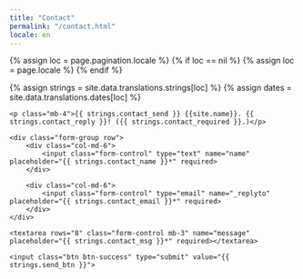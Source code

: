 ```yaml
---
title: "Contact"
permalink: "/contact.html"
locale: en
---
```


<!-- general way to assign locale according to specific page configuration -->
{% assign loc = page.pagination.locale %}
{% if loc == nil %}
    {% assign loc = page.locale %}
{% endif %}

{% assign strings = site.data.translations.strings[loc] %}
{% assign dates = site.data.translations.dates[loc] %}


<form action="https://formspree.io/{{site.email}}" method="POST">    

    <p class="mb-4">{{ strings.contact_send }} {{site.name}}. {{ strings.contact_reply }}! ({{ strings.contact_required }}.)</p>

    <div class="form-group row">
        <div class="col-md-6">
            <input class="form-control" type="text" name="name" placeholder="{{ strings.contact_name }}*" required>
        </div>

        <div class="col-md-6">
            <input class="form-control" type="email" name="_replyto" placeholder="{{ strings.contact_email }}*" required>
        </div>
    </div>

    <textarea rows="8" class="form-control mb-3" name="message" placeholder="{{ strings.contact_msg }}*" required></textarea>    

    <input class="btn btn-success" type="submit" value="{{ strings.send_btn }}">

</form>
